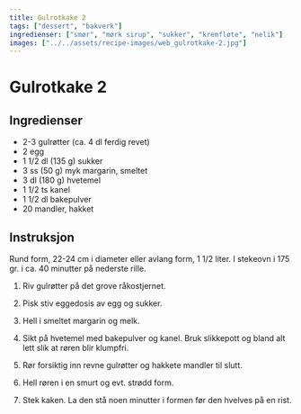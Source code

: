 ```yaml
---
title: Gulrotkake 2
tags: ["dessert", "bakverk"]
ingredienser: ["smør", "mørk sirup", "sukker", "kremfløte", "nelik"]
images: ["../../assets/recipe-images/web_gulrotkake-2.jpg"]
---
```


# Gulrotkake 2

## Ingredienser

- 2-3 gulrøtter (ca. 4 dl ferdig revet)
- 2 egg
- 1 1/2 dl (135 g) sukker
- 3 ss (50 g) myk margarin, smeltet
- 3 dl (180 g) hvetemel
- 1 1/2 ts kanel
- 1 1/2 dl bakepulver
- 20 mandler, hakket

## Instruksjon

Rund form, 22-24 cm i diameter eller avlang form, 1 1/2 liter. I stekeovn i 175 gr. i ca. 40 minutter på nederste rille.

1. Riv gulrøtter på det grove råkostjernet.

2. Pisk stiv eggedosis av egg og sukker.

3. Hell i smeltet margarin og melk.

4. Sikt på hvetemel med bakepulver og kanel. Bruk slikkepott og bland alt lett slik at røren blir klumpfri.

5. Rør forsiktig inn revne gulrøtter og hakkete mandler til slutt.

6. Hell røren i en smurt og evt. strødd form.

7. Stek kaken. La den stå noen minutter i formen før den hvelves på en rist.

